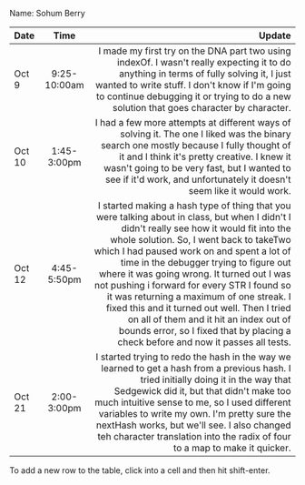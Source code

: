 Name: Sohum Berry

| Date   |     Time     |                                                                                                                                                                                                                                                                                                                                                                                                                                                                                                                                                                                                 Update |
|:-------|:------------:|-------------------------------------------------------------------------------------------------------------------------------------------------------------------------------------------------------------------------------------------------------------------------------------------------------------------------------------------------------------------------------------------------------------------------------------------------------------------------------------------------------------------------------------------------------------------------------------------------------:|
| Oct 9  | 9:25-10:00am |                                                                                                                                                                                                                                                                                                                     I made my first try on the DNA part two using indexOf. I wasn't really expecting it to do anything in terms of fully solving it, I just wanted to write stuff. I don't know if I'm going to continue debugging it or trying to do a new solution that goes character by character. |
| Oct 10 | 1:45-3:00pm  |                                                                                                                                                                                                                                                                                            I had a few more attempts at different ways of solving it. The one I liked was the binary search one mostly because I fully thought of it and I think it's pretty creative. I knew it wasn't going to be very fast, but I wanted to see if it'd work, and unfortunately it doesn't seem like it would work. |
| Oct 12 | 4:45-5:50pm  | I started making a hash type of thing that you were talking about in class, but when I didn't I didn't really see how it would fit into the whole solution. So, I went back to takeTwo which I had paused work on and spent a lot of time in the debugger trying to figure out where it was going wrong. It turned out I was not pushing i forward for every STR I found so it was returning a maximum of one streak. I fixed this and it turned out well. Then I tried on all of them and it hit an index out of bounds error, so I fixed that by placing a check before and now it passes all tests. |
| Oct 21 | 2:00-3:00pm  |                                                                                                                                                                                           I started trying to redo the hash in the way we learned to get a hash from a previous hash. I tried initially doing it in the way that Sedgewick did it, but that didn't make too much intuitive sense to me, so I used different variables to write my own. I'm pretty sure the nextHash works, but we'll see. I also changed teh character translation into the radix of four to a map to make it quicker. |


To add a new row to the table, click into a cell and then hit shift-enter.